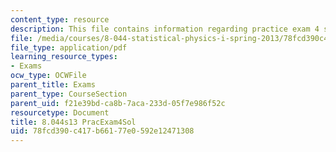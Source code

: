 ```yaml
---
content_type: resource
description: This file contains information regarding practice exam 4 solution.
file: /media/courses/8-044-statistical-physics-i-spring-2013/78fcd390c417b66177e0592e12471308_MIT8_044S14_praexam4sol_03.pdf
file_type: application/pdf
learning_resource_types:
- Exams
ocw_type: OCWFile
parent_title: Exams
parent_type: CourseSection
parent_uid: f21e39bd-ca8b-7aca-233d-05f7e986f52c
resourcetype: Document
title: 8.044s13 PracExam4Sol
uid: 78fcd390-c417-b661-77e0-592e12471308
---
```

